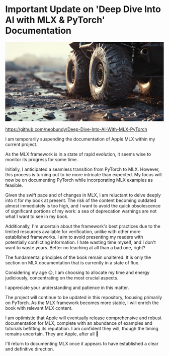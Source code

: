 # Important Update on 'Deep Dive Into AI with MLX & PyTorch' Documentation

![wheels.png](essays%2Fcomputing%2Fwheels.png)

https://github.com/neobundy/Deep-Dive-Into-AI-With-MLX-PyTorch

I am temporarily suspending the documentation of Apple MLX within my current project.

As the MLX framework is in a state of rapid evolution, it seems wise to monitor its progress for some time.

Initially, I anticipated a seamless transition from PyTorch to MLX. However, this process is turning out to be more intricate than expected. My focus will now be on documenting PyTorch while incorporating MLX examples as feasible.

Given the swift pace and of changes in MLX, I am reluctant to delve deeply into it for my book at present. The risk of the content becoming outdated almost immediately is too high, and I want to avoid the quick obsolescence of significant portions of my work: a sea of deprecation warnings are not what I want to see in my book.

Additionally, I'm uncertain about the framework's best practices due to the limited resources available for verification, unlike with other more established frameworks. I aim to avoid presenting my readers with potentially conflicting information. I hate wasting time myself, and I don't want to waste yours. Better no teaching at all than a bad one, right?

The fundamental principles of the book remain unaltered. It is only the section on MLX documentation that is currently in a state of flux.

Considering my age 😉, I am choosing to allocate my time and energy judiciously, concentrating on the most crucial aspects.

I appreciate your understanding and patience in this matter.

The project will continue to be updated in this repository, focusing primarily on PyTorch. As the MLX framework becomes more stable, I will enrich the book with relevant MLX content.

I am optimistic that Apple will eventually release comprehensive and robust documentation for MLX, complete with an abundance of examples and tutorials befitting its reputation. I am confident they will, though the timing remains uncertain. They are Apple, after all 🤗

I'll return to documenting MLX once it appears to have established a clear and definitive direction.